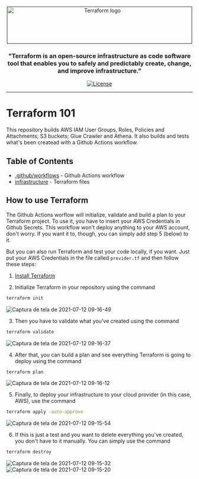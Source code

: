 <p align="center">
  <a href="" rel="noopener">
 <img width=500px height=100px src="https://www.terraform.io/assets/images/logo-hashicorp-3f10732f.svg" alt="Terraform logo"></a>
</p>

<h3 align="center">"Terraform is an open-source infrastructure as code software tool that enables you to safely and predictably create, change, and improve infrastructure."</h3>

<div align="center">

[![License](https://img.shields.io/badge/license-MIT-blue.svg)](/LICENSE)

</div>

---

# Terraform 101
This repository builds AWS IAM User Groups, Roles, Policies and Attachments; S3 buckets; Glue Crawler and Athena. It also builds and tests what's been createad with a Github Actions workflow.

## Table of Contents

- [.github/workflows](https://github.com/anneglienke/terraform101/tree/main/.github/workflows) - Github Actions workflow
- [infrastructure](https://github.com/anneglienke/terraform101/tree/main/infrastructure) - Terraform files

## How to use Terraform

The Github Actions worflow will initialize, validate and build a plan to your Terraform project. To use it, you have to insert your AWS Credentials in Github Secrets. This workflow won't deploy anything to your AWS account, don't worry. If you want it to, though, you can simply add step 5 (below) to it.

But you can also run Terraform and test your code locally, if you want. Just put your AWS Credentials in the file called `provider.tf` and then follow these steps:

1. [Install Terraform](https://learn.hashicorp.com/tutorials/terraform/install-cli?in=terraform/aws-get-started)

2. Initialize Terraform in your repository using the command 
```sh
terraform init
```
![Captura de tela de 2021-07-12 09-16-49](https://user-images.githubusercontent.com/42218088/125295964-2bd5cd00-e2fc-11eb-8bc8-2965e697f2b8.png)


3. Then you have to validate what you've created using the command
```sh
terraform validate
```
![Captura de tela de 2021-07-12 09-16-37](https://user-images.githubusercontent.com/42218088/125296018-3bedac80-e2fc-11eb-9a7c-4efee6dfd0d4.png)


4. After that, you can build a plan and see everything Terraform is going to deploy using the command
```sh
terraform plan
```
![Captura de tela de 2021-07-12 09-16-12](https://user-images.githubusercontent.com/42218088/125296049-4445e780-e2fc-11eb-95b7-ceef29b13c63.png)


5. Finally, to deploy your infrastructure to your cloud provider (in this case, AWS), use the command
```sh
terraform apply -auto-approve
```
![Captura de tela de 2021-07-12 09-15-54](https://user-images.githubusercontent.com/42218088/125296080-4b6cf580-e2fc-11eb-8929-d758de74475c.png)


6. If this is just a test and you want to delete everything you've created, you don't have to it manually. You can simply use the command
```sh
terraform destroy
```
![Captura de tela de 2021-07-12 09-15-32](https://user-images.githubusercontent.com/42218088/125296106-53c53080-e2fc-11eb-8d9c-5acdc4915cfd.png)![Captura de tela de 2021-07-12 09-15-20](https://user-images.githubusercontent.com/42218088/125296133-5889e480-e2fc-11eb-8b24-20ff8749e8eb.png)


